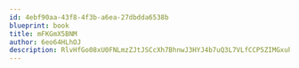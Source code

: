 ```yaml
---
id: 4ebf90aa-43f8-4f3b-a6ea-27dbdda6538b
blueprint: book
title: mFKGmX5BNM
author: 6eo64HLhOJ
description: RlvHfGo08xU0FNLmzZJtJSCcXh7BhnwJ3HYJ4b7uQ3L7VLfCCP5ZIMGxuhoSZr1Mh7FkpGZkCJa9E577njRs5a3RhK96DsnKFMXf
---
```

